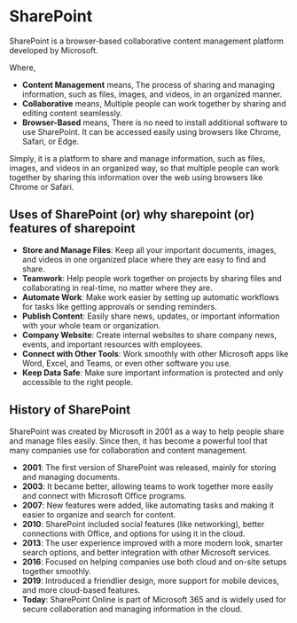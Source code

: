<h1>SharePoint</h1>
<p>SharePoint is a browser-based collaborative content management platform developed by Microsoft.</p>
<p>Where,</p>
<ul>
    <li><strong>Content Management</strong> means, The process of sharing and managing information, such as files, images, and videos, in an organized manner.</li>
    <li><strong>Collaborative</strong> means, Multiple people can work together by sharing and editing content seamlessly.</li>
    <li><strong>Browser-Based</strong> means, There is no need to install additional software to use SharePoint. It can be accessed easily using browsers like Chrome, Safari, or Edge.</li>
</ul>
<p>Simply, it is a platform to share and manage information, such as files, images, and videos in an organized way, so that multiple people can work together by sharing this information over the web using browsers like Chrome or Safari.</p>

<h2>Uses of SharePoint (or) why sharepoint (or) features of sharepoint</h2>
<ul>
    <li><strong>Store and Manage Files</strong>: Keep all your important documents, images, and videos in one organized place where they are easy to find and share.</li>
    <li><strong>Teamwork</strong>: Help people work together on projects by sharing files and collaborating in real-time, no matter where they are.</li>
    <li><strong>Automate Work</strong>: Make work easier by setting up automatic workflows for tasks like getting approvals or sending reminders.</li>
    <li><strong>Publish Content</strong>: Easily share news, updates, or important information with your whole team or organization.</li>
    <li><strong>Company Website</strong>: Create internal websites to share company news, events, and important resources with employees.</li>
    <li><strong>Connect with Other Tools</strong>: Work smoothly with other Microsoft apps like Word, Excel, and Teams, or even other software you use.</li>
    <li><strong>Keep Data Safe</strong>: Make sure important information is protected and only accessible to the right people.</li>
</ul>


<h2>History of SharePoint</h2>
<p>SharePoint was created by Microsoft in 2001 as a way to help people share and manage files easily. Since then, it has become a powerful tool that many companies use for collaboration and content management.</p>
<ul>
    <li><strong>2001</strong>: The first version of SharePoint was released, mainly for storing and managing documents.</li>
    <li><strong>2003</strong>: It became better, allowing teams to work together more easily and connect with Microsoft Office programs.</li>
    <li><strong>2007</strong>: New features were added, like automating tasks and making it easier to organize and search for content.</li>
    <li><strong>2010</strong>: SharePoint included social features (like networking), better connections with Office, and options for using it in the cloud.</li>
    <li><strong>2013</strong>: The user experience improved with a more modern look, smarter search options, and better integration with other Microsoft services.</li>
    <li><strong>2016</strong>: Focused on helping companies use both cloud and on-site setups together smoothly.</li>
    <li><strong>2019</strong>: Introduced a friendlier design, more support for mobile devices, and more cloud-based features.</li>
    <li><strong>Today</strong>: SharePoint Online is part of Microsoft 365 and is widely used for secure collaboration and managing information in the cloud.</li>
</ul>
